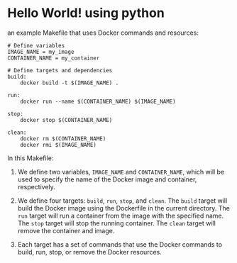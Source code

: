 # Hello World! using python



an example Makefile that uses Docker commands and resources:

```
# Define variables
IMAGE_NAME = my_image
CONTAINER_NAME = my_container

# Define targets and dependencies
build:
	docker build -t $(IMAGE_NAME) .

run:
	docker run --name $(CONTAINER_NAME) $(IMAGE_NAME)

stop:
	docker stop $(CONTAINER_NAME)

clean:
	docker rm $(CONTAINER_NAME)
	docker rmi $(IMAGE_NAME)
```

In this Makefile:

1. We define two variables, `IMAGE_NAME` and `CONTAINER_NAME`, which will be used to specify the name of the Docker image and container, respectively.

2. We define four targets: `build`, `run`, `stop`, and `clean`. The `build` target will build the Docker image using the Dockerfile in the current directory. The `run` target will run a container from the image with the specified name. The `stop` target will stop the running container. The `clean` target will remove the container and image.

3. Each target has a set of commands that use the Docker commands to build, run, stop, or remove the Docker resources.